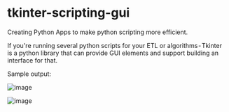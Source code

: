 # tkinter-scripting-gui
Creating  Python Apps to make python scripting more efficient.

If you're running several python scripts for your ETL or algorithms - Tkinter is a python library that can provide GUI elements and support building an interface for that.

Sample output:

![image](https://user-images.githubusercontent.com/10362437/157733540-d0a8d236-e688-4ea2-bc44-3b02061908f0.png)

![image](https://user-images.githubusercontent.com/10362437/157733586-0697d543-213a-44be-ab0c-7334757a2cf9.png)

